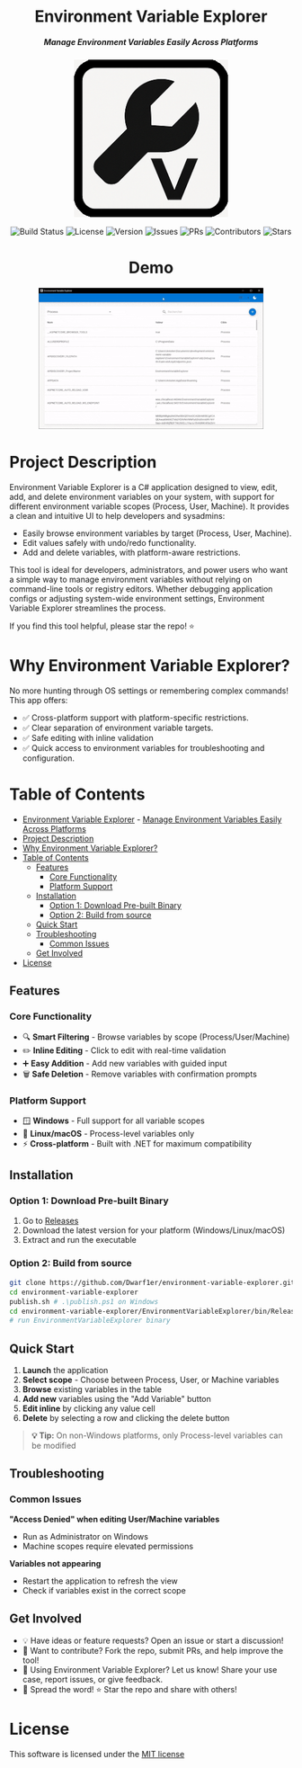 <div align="center">

# Environment Variable Explorer
##### Manage Environment Variables Easily Across Platforms

<img alt="Environment Variable Explorer logo" height="280" src="/assets/environment-variable-explorer-logo.png" />

![Build Status](https://img.shields.io/github/actions/workflow/status/Dwarf1er/environment-variable-explorer/publish.yml?branch=master&style=for-the-badge)
![License](https://img.shields.io/github/license/Dwarf1er/environment-variable-explorer?style=for-the-badge)
![Version](https://img.shields.io/github/v/release/Dwarf1er/environment-variable-explorer?style=for-the-badge)
![Issues](https://img.shields.io/github/issues/Dwarf1er/environment-variable-explorer?style=for-the-badge)
![PRs](https://img.shields.io/github/issues-pr/Dwarf1er/environment-variable-explorer?style=for-the-badge)
![Contributors](https://img.shields.io/github/contributors/Dwarf1er/environment-variable-explorer?style=for-the-badge)
![Stars](https://img.shields.io/github/stars/Dwarf1er/environment-variable-explorer?style=for-the-badge)

# Demo

![](/assets/environment-variable-explorer-demo.gif)

</div>

# Project Description

Environment Variable Explorer is a C# application designed to view, edit, add, and delete environment variables on your system, with support for different environment variable scopes (Process, User, Machine). It provides a clean and intuitive UI to help developers and sysadmins:

- Easily browse environment variables by target (Process, User, Machine).
- Edit values safely with undo/redo functionality.
- Add and delete variables, with platform-aware restrictions.

This tool is ideal for developers, administrators, and power users who want a simple way to manage environment variables without relying on command-line tools or registry editors. Whether debugging application configs or adjusting system-wide environment settings, Environment Variable Explorer streamlines the process.

If you find this tool helpful, please star the repo! ⭐

# Why Environment Variable Explorer?

No more hunting through OS settings or remembering complex commands! This app offers:

- ✅ Cross-platform support with platform-specific restrictions.
- ✅ Clear separation of environment variable targets.
- ✅ Safe editing with inline validation
- ✅ Quick access to environment variables for troubleshooting and configuration.

# Table of Contents

- [Environment Variable Explorer](#environment-variable-explorer)
        - [Manage Environment Variables Easily Across Platforms](#manage-environment-variables-easily-across-platforms)
- [Project Description](#project-description)
- [Why Environment Variable Explorer?](#why-environment-variable-explorer)
- [Table of Contents](#table-of-contents)
  - [Features](#features)
    - [Core Functionality](#core-functionality)
    - [Platform Support](#platform-support)
  - [Installation](#installation)
    - [Option 1: Download Pre-built Binary](#option-1-download-pre-built-binary)
    - [Option 2: Build from source](#option-2-build-from-source)
  - [Quick Start](#quick-start)
  - [Troubleshooting](#troubleshooting)
    - [Common Issues](#common-issues)
  - [Get Involved](#get-involved)
- [License](#license)

## Features

### Core Functionality
- 🔍 **Smart Filtering** - Browse variables by scope (Process/User/Machine)
- ✏️ **Inline Editing** - Click to edit with real-time validation
- ➕ **Easy Addition** - Add new variables with guided input
- 🗑️ **Safe Deletion** - Remove variables with confirmation prompts

### Platform Support
- 🪟 **Windows** - Full support for all variable scopes
- 🐧 **Linux/macOS** - Process-level variables only
- ⚡ **Cross-platform** - Built with .NET for maximum compatibility

## Installation

### Option 1: Download Pre-built Binary

1. Go to [Releases](https://github.com/Dwarf1er/environment-variable-explorer/releases)
2. Download the latest version for your platform (Windows/Linux/macOS)
3. Extract and run the executable

### Option 2: Build from source

```bash
git clone https://github.com/Dwarf1er/environment-variable-explorer.git
cd environment-variable-explorer
publish.sh # .\publish.ps1 on Windows
cd environment-variable-explorer/EnvironmentVariableExplorer/bin/Release/net9.0/{your-platform}/publish/
# run EnvironmentVariableExplorer binary
```

## Quick Start

1. **Launch** the application
2. **Select scope** - Choose between Process, User, or Machine variables
3. **Browse** existing variables in the table
4. **Add new** variables using the "Add Variable" button
5. **Edit inline** by clicking any value cell
6. **Delete** by selecting a row and clicking the delete button

> **💡 Tip:** On non-Windows platforms, only Process-level variables can be modified

## Troubleshooting

### Common Issues

**"Access Denied" when editing User/Machine variables**
- Run as Administrator on Windows
- Machine scopes require elevated permissions

**Variables not appearing**
- Restart the application to refresh the view
- Check if variables exist in the correct scope

## Get Involved

- 💡 Have ideas or feature requests? Open an issue or start a discussion!
- 🔧 Want to contribute? Fork the repo, submit PRs, and help improve the tool!
- 📢 Using Environment Variable Explorer? Let us know! Share your use case, report issues, or give feedback.
- 🚀 Spread the word! ⭐ Star the repo and share with others!

# License

This software is licensed under the [MIT license](LICENSE)